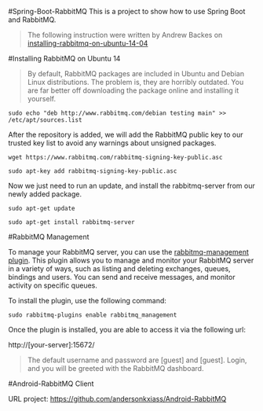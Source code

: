 #Spring-Boot-RabbitMQ
This is a project to show how to use Spring Boot and RabbitMQ.

> The following instruction were written by Andrew Backes on [installing-rabbitmq-on-ubuntu-14-04](http://monkeyhacks.com/post/installing-rabbitmq-on-ubuntu-14-04)

#Installing RabbitMQ on Ubuntu 14

>By default, RabbitMQ packages are included in Ubuntu and Debian Linux distributions. The problem is, they are horribly outdated. You are far better off downloading the package online and installing it yourself.

```sudo echo "deb http://www.rabbitmq.com/debian testing main" >> /etc/apt/sources.list```

After the repository is added, we will add the RabbitMQ public key to our trusted key list to avoid any warnings about unsigned packages.

```wget https://www.rabbitmq.com/rabbitmq-signing-key-public.asc```

```sudo apt-key add rabbitmq-signing-key-public.asc```

Now we just need to run an update, and install the rabbitmq-server from our newly added package.

```sudo apt-get update```

```sudo apt-get install rabbitmq-server```

#RabbitMQ Management

To manage your RabbitMQ server, you can use the [rabbitmq-management plugin](https://www.rabbitmq.com/management.html). This plugin allows you to manage and monitor your RabbitMQ server in a variety of ways, such as listing and deleting exchanges, queues, bindings and users. You can send and receive messages, and monitor activity on specific queues.

To install the plugin, use the following command:

```sudo rabbitmq-plugins enable rabbitmq_management```

Once the plugin is installed, you are able to access it via the following url:

http://[your-server]:15672/

> The default username and password are [guest] and [guest]. Login, and you will be greeted with the RabbitMQ dashboard.


#Android-RabbitMQ Client

URL project: https://github.com/andersonkxiass/Android-RabbitMQ
